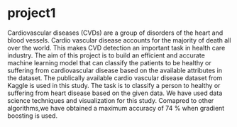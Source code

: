 # project1
Cardiovascular diseases (CVDs) are a group of disorders of the heart and blood vessels.  Cardio vascular disease accounts for the majority of death all over the world. This makes CVD detection an important task in health care industry.
The aim of this project is to build an efficient and accurate machine learning model that can classify the patients to be healthy or suffering from cardiovascular disease based on the available attributes in the dataset. The publically available cardio vascular disease dataset from Kaggle is used in this study. The task is to classify a person to healthy or suffering from heart disease based on the given data. We have used data science techniques and visualization for this study.
Comapred to other algorithms,we have obtained a maximum accuracy of 74 % when gradient boosting is used.


